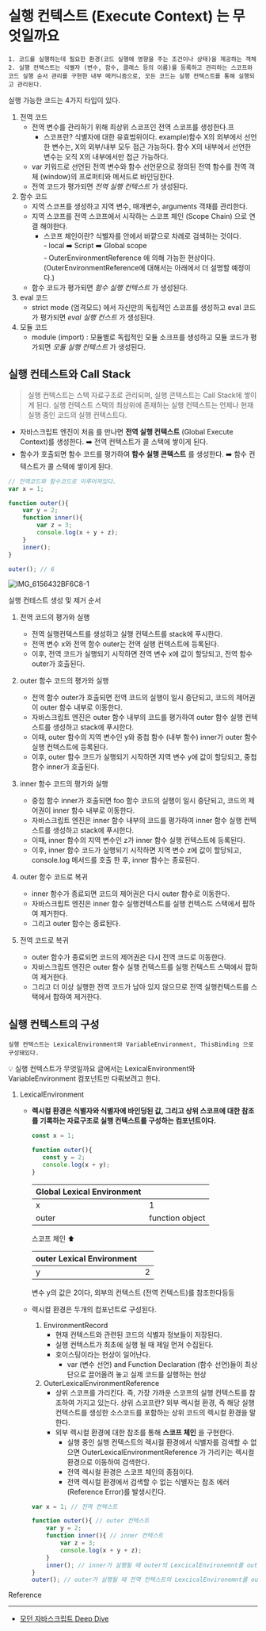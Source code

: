 # 실행 컨텍스트 (Execute Context) 는 무엇일까요

`1. 코드를 실행하는데 필요한 환경(코드 실행에 영향을 주는 조건이나 상태)을 제공하는 객체`   
`2. 실행 컨텍스트는 식별자 (변수, 함수, 클래스 등의 이름)를 등록하고 관리하는 스코프와 코드 실행 순서 관리를 구현한 내부 메커니즘으로, 모든 코드는 실행 컨텍스트를 통해 실행되고 관리된다.`

실행 가능한 코드는 4가지 타입이 있다.
1. 전역 코드 
    - 전역 변수를 관리하기 위해 최상위 스코프인 전역 스코프를 생성한다.프
      - 스코프란? 식별자에 대한 유효범위이다.
        example)함수 X의 외부에서 선언한 변수는, X의 외부/내부 모두 접근 가능하다.
                함수 X의 내부에서 선언한 변수는 오직 X의 내부에서만 접근 가능하다.
    - var 키워드로 선언된 전역 변수와 함수 선언문으로 정의된 전역 함수를 전역 객체 (window)의 프로퍼티와 메서드로 바인딩한다.
    - 전역 코드가 평가되면 *_전역 실행 컨텍스트_* 가 생성된다.
2. 함수 코드
    - 지역 스코프를 생성하고 지역 변수, 매개변수, arguments 객채를 관리한다.
    - 지역 스코프를 전역 스코프에서 시작하는 스코프 체인 (Scope Chain) 으로 연결 해야한다.
      - 스코프 체인이란? 식별자를 안에서 바깥으로 차례로 검색하는 것이다.   
                    - local ➡️ Script ➡️ Global️ scope   
                    - OuterEnvironmentReference 에 의해 가능한 현상이다. (OuterEnvironmentReference에 대해서는 아래에서 더 설명할 예정이다.)
    - 함수 코드가 평가되면 *_함수 실행 컨텍스트_* 가 생성된다.
3. eval 코드
    - strict mode (엄격모드) 에서 자신만의 독립적인 스코프를 생성하고 eval 코드가 평가되면 *_eval 실행 컨스트_* 가 생성된다.
4. 모듈 코드
    - module (import) : 모듈별로 독립적인 모듈 소크프를 생성하고 모듈 코드가 평가되면 *_모듈 실행 컨텍스트_* 가 생성된다.

## 실행 컨테스트와 Call Stack 

> 실행 컨텍스트는 스텍 자료구조로 관리되며, 실행 콘텍스트는 Call Stack에 쌓이게 된다.
> 실행 컨텍스트 스택의 최상위에 존재하는 실행 컨텍스트는 언제나 현재 실행 중인 코드의 실행 컨텍스트다.

- 자바스크립트 엔진이 처음 <Script></Script> 를 만나면 **전역 실행 컨텍스트** (Global Execute Context)를 생성한다. ➡️ 전역 컨텍스트가 콜 스택에 쌓이게 된다.
- 함수가 호출되면 함수 코드를 평가하여 **함수 실행 콘텍스트** 를 생성한다. ➡️ 함수 컨텍스트가 콜 스택에 쌓이게 된다.

```Javascript
// 전역코드와 함수코드로 이루어져있다.
var x = 1;

function outer(){
    var y = 2;
    function inner(){
        var z = 3;
        console.log(x + y + z);
    }
    inner();
}

outer(); // 6
```
![IMG_6156432BF6C8-1](https://user-images.githubusercontent.com/61952198/175758206-74a33579-31e4-4e87-a518-8cc346ea5592.jpeg)

실행 컨테스트 생성 및 제거 순서
1. 전역 코드의 평가와 실행
   - 전역 실행컨텍스트를 생성하고 실행 컨텍스트를 stack에 푸시한다.
   - 전역 변수 x와 전역 함수 outer는 전역 실행 컨텍스트에 등록된다.
   - 이후, 전역 코드가 실행되기 시작하면 전역 변수 x에 값이 할당되고, 전역 함수 outer가 호출된다.
   
2. outer 함수 코드의 평가와 실행
   - 전역 함수 outer가 호출되면 전역 코드의 실행이 일시 중단되고, 코드의 제어권이 outer 함수 내부로 이동한다.
   - 자바스크립트 엔진은 outer 함수 내부의 코드를 평가하여 outer 함수 실행 컨텍스트를 생성하고 stack에 푸시한다.
   - 이때, outer 함수의 지역 변수인 y와 중첩 함수 (내부 함수) inner가 outer 함수 실행 컨텍스트에 등록된다.
   - 이후, outer 함수 코드가 실행되기 시작하면 지역 변수 y에 값이 할당되고, 중첩 함수 inner가 호출된다.
   
3. inner 함수 코드의 평가와 실행
   - 중첩 함수 inner가 호출되면 foo 함수 코드의 실행이 일시 중단되고, 코드의 제어권이 inner 함수 내부로 이동한다.
   - 자바스크립트 엔진은 inner 함수 내부의 코드를 평가하여 inner 함수 실행 컨텍스트를 생성하고 stack에 푸시한다.
   - 이때, inner 함수의 지역 변수인 z가 inner 함수 실행 컨텍스트에 등록된다.
   - 이후, inner 함수 코드가 실행되기 시작하면 지역 변수 z에 값이 할당되고, console.log 메서드를 호출 한 후, inner 함수는 종료된다.
   
4. outer 함수 코드로 복귀
   - inner 함수가 종료되면 코드의 제어권은 다시 outer 함수로 이동한다.
   - 자바스크립트 엔진은 inner 함수 실행컨텍스트를 실행 컨텍스트 스택에서 팝하여 제거한다.
   - 그리고 outer 함수는 종료된다.
   
5. 전역 코드로 복귀
   - outer 함수가 종료되면 코드의 제어권은 다시 전역 코드로 이동한다.
   - 자바스크립트 엔진은 outer 함수 실행 컨텍스트를 실행 컨텍스트 스택에서 팝하여 제거한다.
   - 그리고 더 이상 실행한 전역 코드가 남아 있지 않으므로 전역 실행컨텍스트를 스택에서 합하여 제거한다.

## 실행 컨텍스트의 구성

`실행 컨텍스트는 LexicalEnvironment와 VariableEnvironment, ThisBinding 으로 구성돼있다.`

💡 실행 컨텍스트가 무엇일까요 글에서는 LexicalEnvironment와 VariableEnvironment 컴포넌트만 다뤄보려고 한다.
1. LexicalEnvironment
   - **렉시컬 환경은 식별자와 식별자에 바인딩된 값, 그리고 상위 스코프에 대한 참조를 기록하는 자료구조로 실행 컨텍스트를 구성하는 컴포넌트이다.**
     
     ```Javascript
     const x = 1;
     
     function outer(){
        const y = 2;
        console.log(x + y);
     }
     ```   
     
     |Global Lexical Environment||
     |---|---|
     |x|1|
     |outer|function object|
        
     스코프 체인 ⬆︎
     
     |outer Lexical Environment||
     |---|---|
     |y|2|
     
     변수 y의 값은 2이다, 외부의 컨텍스트 (전역 컨텍스트)를 참조한다등등
       
    - 렉시컬 환경은 두개의 컴포넌트로 구성된다.
      1. EnvironmentRecord
         - 현재 컨텍스트와 관련된 코드의 식별자 정보들이 저장된다.
         - 실행 컨텍스트가 최초에 실행 될 때 제일 먼저 수집된다.
         - 호이스팅이라는 현상이 일어난다.
            - var (변수 선언) and Function Declaration (함수 선언)들이 최상단으로 끌어올려 놓고 실제 코드를 실행하는 현상
      2. OuterLexicalEnvironmentReference
         - 상위 스코프를 가리킨다.
            즉, 가장 가까운 스코프의 실행 컨텍스트를 참조하여 가지고 있는다.
         상위 스코프란? 외부 렉시컬 환경, 즉 해당 실행 컨텍스트를 생성한 소스코드를 포함하는 상위 코드의 렉시컬 환경을 말한다.
         - 외부 렉시컬 환경에 대한 참조를 통해 **스코프 체인** 을 구현한다.
            - 실행 중인 실행 컨텍스트의 렉시컬 환경에서 식별자를 검색할 수 없으면 OuterLexicalEnvironmentReference 가 가리키는 렉시컬 환경으로 이동하여 검색한다.
            - 전역 렉시컬 환경은 스코프 체인의 종점이다.
            - 전역 렉시컬 환경에서 검색할 수 없는 식별자는 참조 에러 (Reference Error)를 발생시킨다.
    
        ```Javascript
      var x = 1; // 전역 컨텍스트
      
      function outer(){ // outer 컨텍스트
            var y = 2;
            function inner(){ // inner 컨텍스트
                var z = 3;
                console.log(x + y + z);
            }
            inner(); // inner가 실행될 때 outer의 LexcicalEnvironemnt를 outerEnvironmentReference로 참조한다.
      }
      outer(); // outer가 실행될 때 전역 컨텍스트의 LexcicalEnvironemnt를 outerEnvironmentReference로 참조한다.
      ```
      
Reference

---

- [모던 자바스크립트 Deep Dive](https://poiemaweb.com/)
